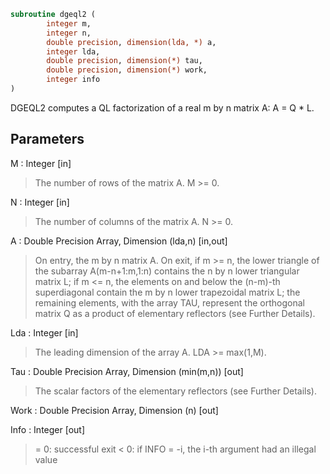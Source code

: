 ```fortran
subroutine dgeql2 (
		integer m,
		integer n,
		double precision, dimension(lda, *) a,
		integer lda,
		double precision, dimension(*) tau,
		double precision, dimension(*) work,
		integer info
)
```

 DGEQL2 computes a QL factorization of a real m by n matrix A:
 A = Q * L.

## Parameters
M : Integer [in]
> The number of rows of the matrix A.  M >= 0.

N : Integer [in]
> The number of columns of the matrix A.  N >= 0.

A : Double Precision Array, Dimension (lda,n) [in,out]
> On entry, the m by n matrix A.
> On exit, if m >= n, the lower triangle of the subarray
> A(m-n+1:m,1:n) contains the n by n lower triangular matrix L;
> if m <= n, the elements on and below the (n-m)-th
> superdiagonal contain the m by n lower trapezoidal matrix L;
> the remaining elements, with the array TAU, represent the
> orthogonal matrix Q as a product of elementary reflectors
> (see Further Details).

Lda : Integer [in]
> The leading dimension of the array A.  LDA >= max(1,M).

Tau : Double Precision Array, Dimension (min(m,n)) [out]
> The scalar factors of the elementary reflectors (see Further
> Details).

Work : Double Precision Array, Dimension (n) [out]

Info : Integer [out]
> = 0: successful exit
> < 0: if INFO = -i, the i-th argument had an illegal value

